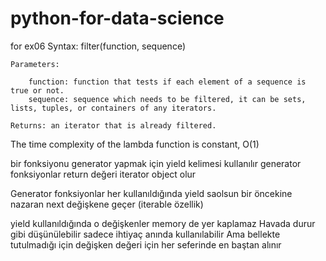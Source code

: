 # python-for-data-science

for ex06
    Syntax: filter(function, sequence)

    Parameters:

        function: function that tests if each element of a sequence is true or not.
        sequence: sequence which needs to be filtered, it can be sets, lists, tuples, or containers of any iterators.

    Returns: an iterator that is already filtered.

 The time complexity of the lambda function is constant, O(1)

bir fonksiyonu generator yapmak için yield kelimesi kullanılır
generator fonksiyonlar return değeri iterator object olur

Generator fonksiyonlar her kullanıldığında yield saolsun bir öncekine nazaran next değişkene geçer (iterable özellik)

yield kullanıldığında o değişkenler memory de yer kaplamaz Havada durur gibi düşünülebilir sadece ihtiyaç anında kullanılabilir
Ama bellekte tutulmadığı için değişken değeri için her seferinde en baştan alınır